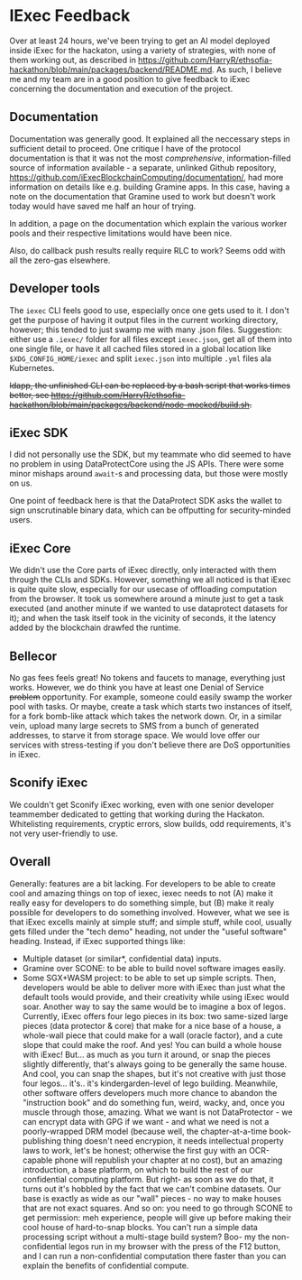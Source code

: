# IExec Feedback

Over at least 24 hours, we've been trying to get an AI model deployed inside iExec for the hackaton, using a variety of strategies, with none of them working out, as described in https://github.com/HarryR/ethsofia-hackathon/blob/main/packages/backend/README.md. As such, I believe me and my team are in a good position to give feedback to iExec concerning the documentation and execution of the project.

## Documentation

Documentation was generally good. It explained all the neccessary steps in sufficient detail to proceed. One critique I have of the protocol documentation is that it was not the most _comprehensive_, information-filled source of information available - a separate, unlinked Github repository, https://github.com/iExecBlockchainComputing/documentation/, had more information on details like e.g. building Gramine apps. In this case, having a note on the documentation that Gramine used to work but doesn't work today would have saved me half an hour of trying.

In addition, a page on the documentation which explain the various worker pools and their respective limitations would have been nice.

Also, do callback push results really require RLC to work? Seems odd with all the zero-gas elsewhere.

## Developer tools

The `iexec` CLI feels good to use, especially once one gets used to it. I don't get the purpose of having it output files in the current working directory, however; this tended to just swamp me with many .json files. Suggestion: either use a `.iexec/` folder for all files except `iexec.json`, get all of them into one single file, or have it all cached files stored in a global location like `$XDG_CONFIG_HOME/iexec` and split `iexec.json` into multiple `.yml` files ala Kubernetes.

~~Idapp, the unfinished CLI can be replaced by a bash script that works times better, see https://github.com/HarryR/ethsofia-hackathon/blob/main/packages/backend/node-mocked/build.sh.~~

## iExec SDK

I did not personally use the SDK, but my teammate who did seemed to have no problem in using DataProtectCore using the JS APIs. There were some minor mishaps around `await`-s and processing data, but those were mostly on us.

One point of feedback here is that the DataProtect SDK asks the wallet to sign unscrutinable binary data, which can be offputting for security-minded users.

## iExec Core

We didn't use the Core parts of iExec directly, only interacted with them through the CLIs and SDKs. However, something we all noticed is that iExec is quite quite slow, especially for our usecase of offloading computation from the browser. It took us somewhere around a minute just to get a task executed (and another minute if we wanted to use dataprotect datasets for it); and when the task itself took in the vicinity of seconds, it the latency added by the blockchain drawfed the runtime.

## Bellecor

No gas fees feels great! No tokens and faucets to manage, everything just works. However, we do think you have at least one Denial of Service ~~problem~~ opportunity. For example, someone could easily swamp the worker pool with tasks. Or maybe, create a task which starts two instances of itself, for a fork bomb-like attack which takes the network down. Or, in a similar vein, upload many large secrets to SMS from a bunch of generated addresses, to starve it from storage space. We would love offer our services with stress-testing if you don't believe there are DoS opportunities in iExec.

## Sconify iExec

We couldn't get Sconify iExec working, even with one senior developer teammember dedicated to getting that working during the Hackaton. Whitelisting requirements, cryptic errors, slow builds, odd requirements, it's not very user-friendly to use.

## Overall

Generally: features are a bit lacking. For developers to be able to create cool and amazing things on top of iexec, iexec needs to not (A) make it really easy for developers to do something simple, but (B) make it realy possible for developers to do something involved.
However, what we see is that iExec excells mainly at simple stuff; and simple stuff, while cool, usually gets filled under the "tech demo" heading, not under the "useful software" heading.
Instead, if iExec supported things like:
* Multiple dataset (or similar*, confidential data) inputs.
* Gramine over SCONE: to be able to build novel software images easily.
* Some SGX+WASM project: to be able to set up simple scripts.
Then, developers would be able to deliver more with iExec than just what the default tools would provide, and their creativity while using iExec would soar.
Another way to say the same would be to imagine a box of legos. Currently, iExec offers four lego pieces in its box: two same-sized large pieces (data protector & core) that make for a nice base of a house, a whole-wall piece that could make for a wall (oracle factor), and a cute slope that could make the roof. And yes! You can build a whole house with iExec! But... as much as you turn it around, or snap the pieces slightly differently, that's always going to be generally the same house. And cool, you can snap the shapes, but it's not creative with just those four legos... it's.. it's kindergarden-level of lego building.
Meanwhile, other software offers developers much more chance to abandon the "instruction book" and do something fun, weird, wacky, and, once you muscle through those, amazing. What we want is not DataProtector - we can encrypt data with GPG if we want - and what we need is not a poorly-wrapped DRM model (because well, the chapter-at-a-time book-publishing thing doesn't need encrypion, it needs intellectual property laws to work, let's be honest; otherwise the first guy with an OCR-capable phone will republish your chapter at no cost), but an amazing introduction, a base platform, on which to build the rest of our confidential computing platform. But right- as soon as we do that, it turns out it's hobbled by the fact that we can't combine datasets. Our base is exactly as wide as our "wall" pieces - no way to make houses that are not exact squares. And so on: you need to go through SCONE to get permission: meh experience, people will give up before making their cool house of hard-to-snap blocks. You can't run a simple data processing script without a multi-stage build system? Boo- my the non-confidential legos run in my browser with the press of the F12 button, and I can run a non-confidential computation there faster than you can explain the benefits of confidential compute.
